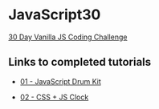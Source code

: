 # JavaScript30
[30 Day Vanilla JS Coding Challenge](https://javascript30.com/)

## Links to completed tutorials

* [01 - JavaScript Drum Kit](https://anton-paskanny.github.io/JavaScript30/01%20-%20JavaScript%20Drum%20Kit/)

* [02 - CSS + JS Clock](https://anton-paskanny.github.io/JavaScript30/02%20-%20CSS%20+%20JS%20Clock/)